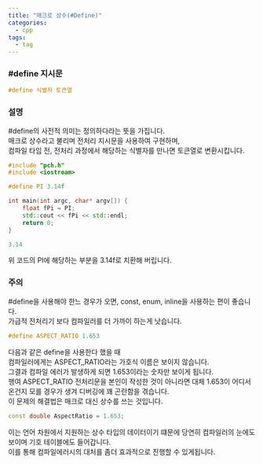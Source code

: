 ```yaml
---
title: "매크로 상수(#Define)"
categories:
  - cpp
tags:
  - tag
---
```


### #define 지시문
```cpp
#define 식별자 토큰열
```

### 설명
#define의 사전적 의미는 정의하다라는 뜻을 가집니다.<br>
매크로 상수라고 불리며 전처리 지시문을 사용하여 구현하며,<br>
컴파일 타임 전, 전처리 과정에서 해당하는 식별자를 만나면 토큰열로 변환시킵니다.


```cpp
#include "pch.h"
#include <iostream>

#define PI 3.14f

int main(int argc, char* argv[]) {
	float fPi = PI;
	std::cout << fPi << std::endl;
	return 0;
}
```
```cpp
3.14
```
위 코드의 PI에 해당하는 부분을 3.14f로 치환해 버립니다.

### 주의
#define을 사용해야 한느 경우가 오면, const, enum, inline을 사용하는 편이 좋습니다.<br>
가급적 전처리기 보다 컴파일러를 더 가까이 하는게 낫습니다.
```cpp
#define ASPECT_RATIO 1.653
```
다음과 같은 define을 사용한다 했을 때<br>
컴파일러에게는 ASPECT_RATIO라는 가호식 이름은 보이지 않습니다.<br>
그결과 컴파일 에러가 발생하게 되면 1.653이라는 숫자만 보이게 됩니다.<br>
행여 ASPECT_RATIO 전처리문을 본인이 작성한 것이 아니라면 대체 1.653이 어디서 온건지 모를 경우가 생겨 디버깅에 꽤 곤란함을 겪습니다.<br>
이 문제의 해결법은 매크로 대신 상수를 쓰는 것입니다.
```cpp
const double AspectRatio = 1.653;
```
이는 언어 차원에서 지원하는 상수 타입의 데이터이기 떄문에 당연히 컴파일러의 눈에도 보이며 기호 테이블에도 들어갑니다.<br>
이를 통해 컴파일에러시의 대처를 좀더 효과적으로 진행할 수 있게됩니다.
